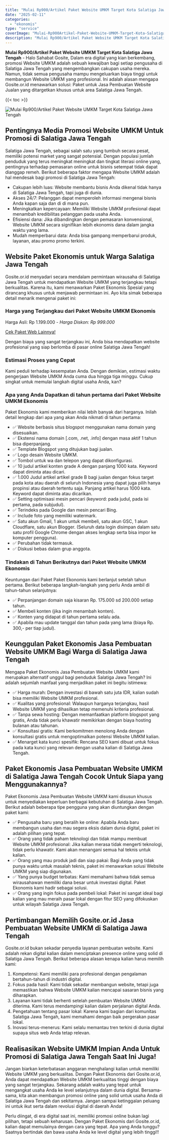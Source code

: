 ```yaml
---
title: "Mulai Rp900/Artikel Paket Website UMKM Target Kota Salatiga Jawa Tengah"
date: "2025-02-11"
categories: 
  - "ekonomis"
type: "service"
coverImage: "Mulai-Rp900Artikel-Paket-Website-UMKM-Target-Kota-Salatiga-Jawa-Tengah.png"
description: "Mulai Rp900/Artikel Paket Website UMKM Target Kota Salatiga Jawa Tengah. Perlu diingat, di era digital saat ini, memiliki promosi online bukan lagi pilihan,..."
---
```


**Mulai Rp900/Artikel Paket Website UMKM Target Kota Salatiga Jawa Tengah** - Halo Sahabat Gosite, Dalam era digital yang kian berkembang, promosi Website UMKM adalah sebuah kewajiban bagi setiap pengusaha di Salatiga Jawa Tengah yang mengembangkan cakupan usaha mereka. Namun, tidak semua pengusaha mampu mengeluarkan biaya tinggi untuk membangun Website UMKM yang profesional. Ini adalah alasan mengapa Gosite.or.id menawarkan solusi: Paket untuk Jasa Pembuatan Website Jualan yang ditargetkan khusus untuk area Salatiga Jawa Tengah.

{{< toc >}}

![Mulai Rp900/Artikel Paket Website UMKM Target Kota Salatiga Jawa Tengah](/images/ekonomis/Mulai-Rp900Artikel-Paket-Website-UMKM-Target-Kota-Salatiga-Jawa-Tengah.png)

## Pentingnya Media Promosi Website UMKM Untuk Promosi di Salatiga Jawa Tengah

Salatiga Jawa Tengah, sebagai salah satu yang tumbuh secara pesat, memiliki potensi market yang sangat potensial. Dengan populasi jumlah penduduk yang terus meningkat meningkat dan tingkat literasi online yang, pentingnya terhadap pemasaran online untuk bisnis setempat tidak dapat dianggap remeh. Berikut beberapa faktor mengapa Website UMKM adalah hal mendesak bagi promosi di Salatiga Jawa Tengah:

- Cakupan lebih luas: Website membantu bisnis Anda dikenal tidak hanya di Salatiga Jawa Tengah, tapi juga di dunia.
- Akses 24/7: Pelanggan dapat memperoleh informasi mengenai bisnis Anda kapan saja dan di di mana pun.
- Meningkatkan kepercayaan: Memiliki Website UMKM profesional dapat menambah kredibilitas pelanggan pada usaha Anda.
- Efisiensi dana: Jika dibandingkan dengan pemasaran konvensional, Website UMKM secara signifikan lebih ekonomis dana dalam jangka waktu yang lama.
- Mudah memperbarui data: Anda bisa gampang memperbarui produk, layanan, atau promo promo terkini.

## Website Paket Ekonomis untuk Warga Salatiga Jawa Tengah

Gosite.or.id menyadari secara mendalam permintaan wirausaha di Salatiga Jawa Tengah untuk mendapatkan Website UMKM yang terjangkau tetapi berkualitas. Karena itu, kami menawarkan Paket Ekonomis Spesial yang dirancang khusus untuk menjawab permintaan ini. Ayo kita simak beberapa detail menarik mengenai paket ini:

### Harga yang Terjangkau dari Paket Website UMKM Ekonomis

<a class="cta-button">Harga Asli: Rp 1.199.000 - <em>Harga Diskon: Rp 999.000</em></a>

<a href="/jasa-web/" class="cta-button">Cek Paket Web Lainnya!</a>

Dengan biaya yang sangat terjangkau ini, Anda bisa mendapatkan website profesional yang siap berlomba di pasar online Salatiga Jawa Tengah!

### Estimasi Proses yang Cepat

Kami peduli terhadap kesempatan Anda. Dengan demikian, estimasi waktu pengerjaan Website UMKM Anda cuma dua hingga tiga minggu. Cukup singkat untuk memulai langkah digital usaha Anda, kan?

### Apa yang Anda Dapatkan di tahun pertama dari Paket Website UMKM Ekonomis

Paket Ekonomis kami memberikan nilai lebih banyak dari harganya. Inilah detail lengkap dari apa yang akan Anda nikmati di tahun pertama:

- ✅ Website berbasis situs blogspot menggunakan nama domain yang disesuaikan.
- ✅ Ekstensi nama domain \[.com, .net, .info\] dengan masa aktif 1 tahun bisa diperpanjang.
- ✅ Template Blogspot yang ditujukan bagi jualan.
- ✅ Logo desain Website UMKM.
- ✅ Tombol untuk wa dan telepon yang dapat dikonfigurasi.
- ✅ 10 judul artikel konten grade A dengan panjang 1000 kata. Keyword dapat diminta atau dicari.
- ✅ 1.000 Judul artikel artikel grade B bagi jualan dengan fokus target pada kota atau daerah di seluruh Indonesia yang dapat juga pilih hanya propinsi atau daerah tertentu saja. Panjang artikel harus 1000 kata. Keyword dapat diminta atau dicarikan.
- ✅ Setting optimisasi mesin pencari (keyword: pada judul, pada isi pertama, pada subjudul).
- ✅ Terindeks pada Google dan mesin pencari Bing.
- ✅ Include foto yang memiliki watermark.
- ✅ Satu akun Gmail, 1 akun untuk membeli, satu akun GSC, 1 akun Cloudflare, satu akun Blogger. (Seluruh data login disimpan dalam satu satu profil Google Chrome dengan akses lengkap serta bisa impor ke komputer pengguna).
- ✅ Perubahan tidak termasuk.
- ✅ Diskusi bebas dalam grup anggota.

### Tindakan di Tahun Berikutnya dari Paket Website UMKM Ekonomis

Keuntungan dari Paket Paket Ekonomis kami berlanjut setelah tahun pertama. Berikut beberapa langkah-langkah yang perlu Anda ambil di tahun-tahun selanjutnya:

- ✅ Perpanjangan domain saja kisaran Rp. 175.000 sd 200.000 setiap tahun.
- ✅ Membeli konten (jika ingin menambah konten).
- ✅ Konten yang didapat di tahun pertama selalu ada.
- ✅ Apabila mau update tanggal dan tahun pada yang lama (biaya Rp. 300,- per tiap judul).

## Keunggulan Paket Ekonomis Jasa Pembuatan Website UMKM Bagi Warga di Salatiga Jawa Tengah

Mengapa Paket Ekonomis Jasa Pembuatan Website UMKM kami merupakan alternatif unggul bagi penduduk Salatiga Jawa Tengah? Ini adalah sejumlah manfaat yang menjadikan paket ini begitu istimewa:

- ✅ Harga murah: Dengan investasi di bawah satu juta IDR, kalian sudah bisa memiliki Website UMKM profesional.
- ✅ Kualitas yang profesional: Walaupun harganya terjangkau, hasil Website UMKM yang dihasilkan tetap memenuhi kriteria profesional.
- ✅ Tanpa sewa hosting: Dengan memanfaatkan platform blogspot yang gratis, Anda tidak perlu khawatir memikirkan dengan biaya hosting bulanan atau tahunan.
- ✅ Konsultasi gratis: Kami berkomitmen menolong Anda dengan konsultasi gratis untuk mengoptimalkan potensi Website UMKM kalian.
- ✅ Menarget kata kunci spesifik: Rencana SEO kami dibuat untuk fokus pada kata kunci yang relevan dengan usaha kalian di Salatiga Jawa Tengah.

## Paket Ekonomis Jasa Pembuatan Website UMKM di Salatiga Jawa Tengah Cocok Untuk Siapa yang Menggunakannya?

Paket Ekonomis Jasa Pembuatan Website UMKM kami disusun khusus untuk menyediakan keperluan berbagai kebutuhan di Salatiga Jawa Tengah. Berikut adalah beberapa tipe pengguna yang akan diuntungkan dengan paket kami:

- ✅ Pengusaha baru yang beralih ke online: Apabila Anda baru membangun usaha dan mau segera eksis dalam dunia digital, paket ini adalah pilihan yang tepat.
- ✅ Orang yang tidak paham teknologi dan tidak mampu membuat Website UMKM profesional: Jika kalian merasa tidak mengerti teknologi, tidak perlu khawatir. Kami akan menangani semua hal teknis untuk kalian.
- ✅ Orang yang mau produk jadi dan siap pakai: Bagi Anda yang tidak punya waktu untuk masalah teknis, paket ini menawarkan solusi Website UMKM yang siap digunakan.
- ✅ Yang punya budget terbatas: Kami memahami bahwa tidak semua wirausahawan memiliki dana besar untuk investasi digital. Paket Ekonomis kami hadir sebagai solusi.
- ✅ Orang yang ingin fokus pada pembeli lokal: Paket ini sangat ideal bagi kalian yang mau meraih pasar lokal dengan fitur SEO yang difokuskan untuk wilayah Salatiga Jawa Tengah.

## Pertimbangan Memilih Gosite.or.id Jasa Pembuatan Website UMKM di Salatiga Jawa Tengah

Gosite.or.id bukan sekadar penyedia layanan pembuatan website. Kami adalah rekan digital kalian dalam menciptakan presence online yang solid di Salatiga Jawa Tengah. Berikut beberapa alasan kenapa kalian harus memilih kami:

1. Kompetensi: Kami memiliki para profesional dengan pengalaman bertahun-tahun di industri digital.
2. Fokus pada hasil: Kami tidak sekadar membangun website, tetapi juga memastikan bahwa Website UMKM kalian mencapai sasaran bisnis yang diharapkan.
3. Layanan kami tidak berhenti setelah pembuatan Website UMKM diterima. Kami terus mendampingi kalian dalam perjalanan digital Anda.
4. Pengetahuan tentang pasar lokal: Karena kami bagian dari komunitas Salatiga Jawa Tengah, kami memahami dengan baik pergerakan pasar lokal.
5. Inovasi terus-menerus: Kami selalu memantau tren terkini di dunia digital supaya situs web Anda tetap relevan.

## Realisasikan Website UMKM Impian Anda Untuk Promosi di Salatiga Jawa Tengah Saat Ini Juga!

Jangan biarkan keterbatasan anggaran menghalangi kalian untuk memiliki Website UMKM yang berkualitas. Dengan Paket Ekonomis dari Gosite.or.id, Anda dapat mendapatkan Website UMKM berkualitas tinggi dengan biaya yang sangat terjangkau. Sekarang adalah waktu yang tepat untuk mengangkat usaha Anda ke level selanjutnya dalam dunia digital. Bersama-sama, kita akan membangun promosi online yang solid untuk usaha Anda di Salatiga Jawa Tengah dan sekitarnya. Jangan sampai ketinggalan peluang ini untuk ikut serta dalam revolusi digital di daerah Anda!

Perlu diingat, di era digital saat ini, memiliki promosi online bukan lagi pilihan, tetapi sebuah keharusan. Dengan Paket Ekonomis dari Gosite.or.id, kalian dapat memulainya dengan cara yang tepat. Apa yang Anda tunggu? Saatnya bertindak dan bawa usaha Anda ke level digital yang lebih tinggi!!